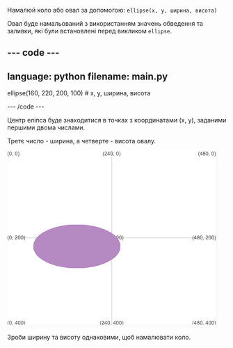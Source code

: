 
Намалюй коло або овал за допомогою: `ellipse(x, y, ширина, висота)`

Овал буде намальований з використанням значень обведення та заливки, які були встановлені перед викликом `ellipse`.

--- code ---
---
language: python
filename: main.py
---

  ellipse(160, 220, 200, 100) # x, y, ширина, висота

--- /code ---

Центр еліпса буде знаходитися в точках з координатами (x, y), заданими першими двома числами.

Третє число - ширина, а четверте - висота овалу.

![Вихідна область відображає еліпс з центром у точках x - 160, y - 220, шириною 200 та висотою 100](images/example.png)

Зроби ширину та висоту однаковими, щоб намалювати коло.
